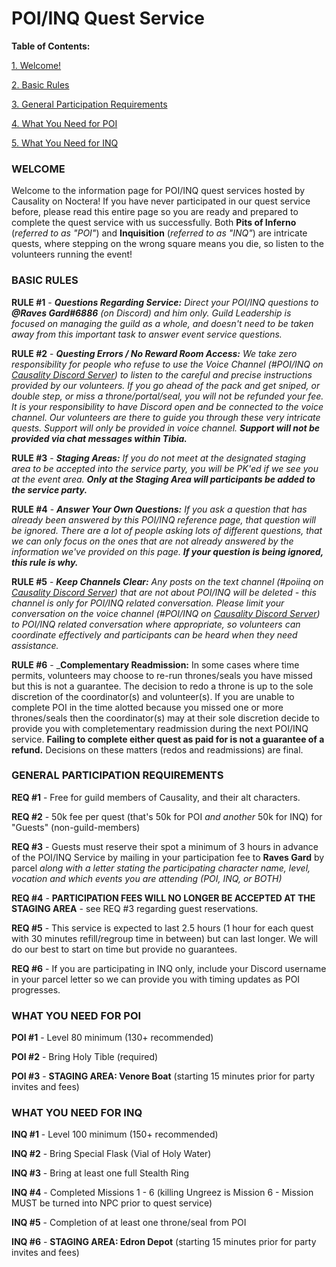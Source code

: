 # POI/INQ Quest Service

**Table of Contents:**

[1. Welcome!](#welcome)

[2. Basic Rules](#basic-rules)

[3. General Participation Requirements](#general-participation-requirements)

[4. What You Need for POI](#what-you-need-for-poi)

[5. What You Need for INQ](#what-you-need-for-inq)

### WELCOME

Welcome to the information page for POI/INQ quest services hosted by Causality on Noctera! If you have never participated in our quest service before, please read this entire page so you are ready and prepared to complete the quest service with us successfully. Both **Pits&nbsp;of&nbsp;Inferno** (_referred to as "POI"_) and **Inquisition** (_referred to as "INQ"_) are intricate quests, where stepping on the wrong square means you die, so listen to the volunteers running the event!

### BASIC RULES

**RULE #1** - _**Questions Regarding Service:** Direct your POI/INQ questions to **@Raves&nbsp;Gard#6886** (on Discord) and him only. Guild Leadership is focused on managing the guild as a whole, and doesn't need to be taken away from this important task to answer event service questions._

**RULE #2** - _**Questing Errors / No Reward Room Access:** We take zero responsibility for people who refuse to use the Voice Channel (#POI/INQ on [Causality&nbsp;Discord&nbsp;Server](https://discord.gg/zbUvG4k)) to listen to the careful and precise instructions provided by our volunteers. If you go ahead of the pack and get sniped, or double step, or miss a throne/portal/seal, you will not be refunded your fee. It is your responsibility to have Discord open and be connected to the voice channel. Our volunteers are there to guide you through these very intricate quests. Support will only be provided in voice channel. **Support will not be provided via chat messages within Tibia.**_

**RULE #3** - _**Staging Areas:** If you do not meet at the designated staging area to be accepted into the service party, you will be PK'ed if we see you at the event area. **Only at the Staging Area will participants be added to the service party.**_

**RULE #4** - _**Answer Your Own Questions:** If you ask a question that has already been answered by this POI/INQ reference page, that question will be ignored. There are a lot of people asking lots of different questions, that we can only focus on the ones that are not already answered by the information we've provided on this page. **If your question is being ignored, this rule is why.**_

**RULE #5** - _**Keep Channels Clear:** Any posts on the text channel (#poiinq on [Causality&nbsp;Discord&nbsp;Server](https://discord.gg/zbUvG4k)) that are not about POI/INQ will be deleted - this channel is only for POI/INQ related conversation. Please limit your conversation on the voice channel (#POI/INQ on [Causality&nbsp;Discord&nbsp;Server](https://discord.gg/zbUvG4k)) to POI/INQ related conversation where appropriate, so volunteers can coordinate effectively and participants can be heard when they need assistance._

**RULE #6** - _**Complementary Readmission:** In some cases where time permits, volunteers may choose to re-run thrones/seals you have missed but this is not a guarantee. The decision to redo a throne is up to the sole discretion of the coordinator(s) and volunteer(s). If you are unable to complete POI in the time alotted because you missed one or more thrones/seals then the coordinator(s) may at their sole discretion decide to provide you with completementary readmission during the next POI/INQ service. **Failing to complete either quest as paid for is not a guarantee of a refund.** Decisions on these matters (redos and readmissions) are final.

### GENERAL PARTICIPATION REQUIREMENTS

**REQ #1** - Free for guild members of Causality, and their alt characters.

**REQ #2** - 50k fee per quest (that's 50k for POI _and another_ 50k for INQ) for "Guests" (non-guild-members)

**REQ #3** - Guests must reserve their spot a minimum of 3 hours in advance of the POI/INQ Service by mailing in your participation fee to **Raves&nbsp;Gard** by parcel _along with a letter stating the participating character name, level, vocation and which events you are attending (POI, INQ, or BOTH)_

**REQ #4** - **PARTICIPATION FEES WILL NO LONGER BE ACCEPTED AT THE STAGING AREA** - see REQ #3 regarding guest reservations.

**REQ #5** - This service is expected to last 2.5 hours (1 hour for each quest with 30 minutes refill/regroup time in between) but can last longer. We will do our best to start on time but provide no guarantees.

**REQ #6** - If you are participating in INQ only, include your Discord username in your parcel letter so we can provide you with timing updates as POI progresses.

### WHAT YOU NEED FOR POI

**POI #1** - Level 80 minimum (130+ recommended)

**POI #2** - Bring Holy Tible (required)

**POI #3** - **STAGING AREA: Venore Boat** (starting 15 minutes prior for party invites and fees)

### WHAT YOU NEED FOR INQ

**INQ #1** - Level 100 minimum (150+ recommended)

**INQ #2** - Bring Special Flask (Vial of Holy Water)

**INQ #3** - Bring at least one full Stealth Ring

**INQ #4** - Completed Missions 1 - 6 (killing Ungreez is Mission 6 - Mission MUST be turned into NPC prior to quest service)

**INQ #5** - Completion of at least one throne/seal from POI

**INQ #6** - **STAGING AREA: Edron Depot** (starting 15 minutes prior for party invites and fees)
